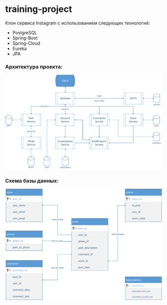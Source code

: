 # training-project

Клон сервиса Instagram с использованием следующих технологий:
* PostgreSQL
* Spring-Boot
* Spring-Cloud
* Eureka
* JPA



### Архитектура проекта:
![Alt-текст](https://github.com/Chernyllexs/training-project/blob/master/docs/img/services.png "bd")



### Схема базы данных:
![Alt-текст](https://github.com/Chernyllexs/training-project/blob/master/docs/img/bd.png "bd")
